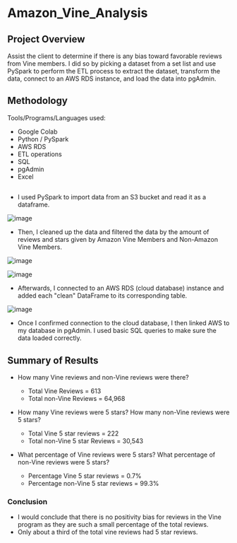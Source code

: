 # Amazon_Vine_Analysis

## Project Overview
Assist the client to determine if there is any bias toward favorable reviews from Vine members. I did so by picking a dataset from a set list and use PySpark to perform the ETL process to extract the dataset, transform the data, connect to an AWS RDS instance, and load the data into pgAdmin. 

## Methodology
Tools/Programs/Languages used:

- Google Colab
- Python / PySpark
- AWS RDS
- ETL operations
- SQL
- pgAdmin
- Excel

##
- I used PySpark to import data from an S3 bucket and read it as a dataframe.

![image](https://user-images.githubusercontent.com/44425379/176713636-67421df2-604b-4819-b02a-8f5a9940f22a.png)

- Then, I cleaned up the data and filtered the data by the amount of reviews and stars given by Amazon Vine Members and Non-Amazon Vine Members.

![image](https://user-images.githubusercontent.com/44425379/176714525-d6b8e338-2f66-4fc4-8f36-3f46454230bf.png)

![image](https://user-images.githubusercontent.com/44425379/176714562-dded9241-0a05-4dd0-9aee-27421aba6592.png)

- Afterwards, I connected to an AWS RDS (cloud database) instance and added each "clean" DataFrame to its corresponding table.

![image](https://user-images.githubusercontent.com/44425379/176715338-a6af0bd9-0a7d-4552-823d-35f86ad41ae9.png)

- Once I confirmed connection to the cloud database, I then linked AWS to my database in pgAdmin. I used basic SQL queries to make sure the data loaded correctly.


## Summary of Results
- How many Vine reviews and non-Vine reviews were there?
  - Total Vine Reviews = 613
  - Total non-Vine Reviews = 64,968

- How many Vine reviews were 5 stars? How many non-Vine reviews were 5 stars?
  - Total Vine 5 star reviews = 222
  - Total non-Vine 5 star Reviews = 30,543


- What percentage of Vine reviews were 5 stars? What percentage of non-Vine reviews were 5 stars?
  - Percentage Vine 5 star reviews = 0.7%
  - Percentage non-Vine 5 star reviews = 99.3%

### Conclusion
- I would conclude that there is no positivity bias for reviews in the Vine program as they are such a small percentage of the total reviews.
- Only about a third of the total vine reviews had 5 star reviews. 
